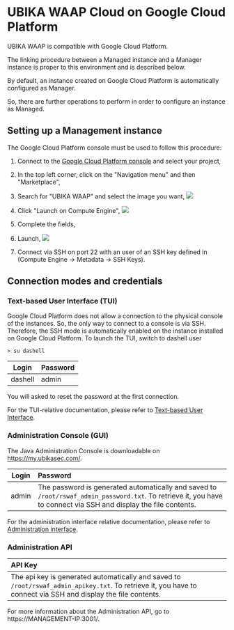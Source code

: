 # UBIKA WAAP Cloud on Google Cloud Platform
UBIKA WAAP is compatible with Google Cloud Platform.

The linking procedure between a Managed instance and a Manager instance is proper to this environment and is described below.

By default, an instance created on Google Cloud Platform is automatically configured as Manager.

So, there are further operations to perform in order to configure an instance as Managed.

## Setting up a Management instance
The Google Cloud Platform console must be used to follow this procedure:
1. Connect to the [Google Cloud Platform console](https://console.cloud.google.com/) and select your project,

2. In the top left corner, click on the "Navigation menu" and then "Marketplace",

3. Search for "UBIKA WAAP" and select the image you want,
![](./img/gcp/overview.PNG)
4. Click "Launch on Compute Engine",
![](./img/gcp/deploying.PNG)
5. Complete the fields,

6. Launch,
![](./img/gcp/Deployed.PNG)
7. Connect via SSH on port 22 with an user of an SSH key defined in (Compute Engine -> Metadata -> SSH Keys).

## Connection modes and credentials
### Text-based User Interface (TUI)
Google Cloud Platform does not allow a connection to the physical console of the instances. So, the only way to connect to a console is via SSH.
Therefore, the SSH mode is automatically enabled on the instance installed on Google Cloud Platform.
To launch the TUI, switch to dashell user
```
> su dashell
```
| Login | Password |
| ----- |:-------- |
| dashell | admin  |

You will asked to reset the password at the first connection.

For the TUI-relative documentation, please refer to [Text-based User Interface](https://documentation.ubikasec.com/display/WAF656EN/TUI+-+Text-based+User+Interface).

### Administration Console (GUI)
The Java Administration Console is downloadable on https://my.ubikasec.com/.

| Login | Password |
| ----- |:-------- |
| admin | The password is generated automatically and saved to `/root/rswaf_admin_password.txt`. To retrieve it, you have to connect via SSH and display the file contents.  |
For the administration interface relative documentation, please refer to [Administration interface](https://documentation.ubikasec.com/display/WAF656EN/Administration+interface).

### Administration API
| API Key |
|:-------- |
| The api key is generated automatically and saved to `/root/rswaf_admin_apikey.txt`. To retrieve it, you have to connect via SSH and display the file contents.  |
For more information about the Administration API, go to https://MANAGEMENT-IP:3001/.
